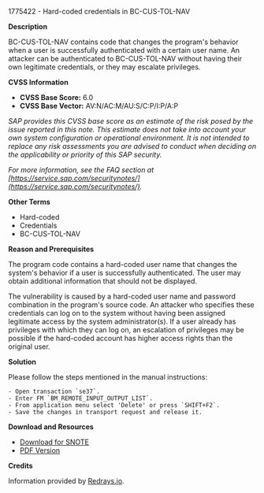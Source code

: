 1775422 - Hard-coded credentials in BC-CUS-TOL-NAV

**Description**

BC-CUS-TOL-NAV contains code that changes the program's behavior when a user is successfully authenticated with a certain user name. An attacker can be authenticated to BC-CUS-TOL-NAV without having their own legitimate credentials, or they may escalate privileges.

**CVSS Information**

- **CVSS Base Score:** 6.0
- **CVSS Base Vector:** AV:N/AC:M/AU:S/C:P/I:P/A:P

_SAP provides this CVSS base score as an estimate of the risk posed by the issue reported in this note. This estimate does not take into account your own system configuration or operational environment. It is not intended to replace any risk assessments you are advised to conduct when deciding on the applicability or priority of this SAP security._

_For more information, see the FAQ section at [https://service.sap.com/securitynotes/](https://service.sap.com/securitynotes/)._

**Other Terms**

- Hard-coded
- Credentials
- BC-CUS-TOL-NAV

**Reason and Prerequisites**

The program code contains a hard-coded user name that changes the system's behavior if a user is successfully authenticated. The user may obtain additional information that should not be displayed.

The vulnerability is caused by a hard-coded user name and password combination in the program's source code. An attacker who specifies these credentials can log on to the system without having been assigned legitimate access by the system administrator(s). If a user already has privileges with which they can log on, an escalation of privileges may be possible if the hard-coded account has higher access rights than the original user.

**Solution**

Please follow the steps mentioned in the manual instructions:

```
- Open transaction `se37`.
- Enter FM `BM_REMOTE_INPUT_OUTPUT_LIST`.
- From application menu select 'Delete' or press `SHIFT+F2`.
- Save the changes in transport request and release it.
```

**Download and Resources**

- [Download for SNOTE](https://notesdownloads.sap.com/note/0040000010491002017)
- [PDF Version](https://userapps.support.sap.com/sap/support/sfm/notes/print/0001775422?language=en-US&token=39C1DB050EE4AF504D73AB039126D2EC)

**Credits**

Information provided by [Redrays.io](https://redrays.io).
